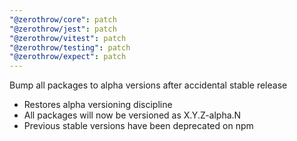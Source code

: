 ```yaml
---
"@zerothrow/core": patch
"@zerothrow/jest": patch
"@zerothrow/vitest": patch
"@zerothrow/testing": patch
"@zerothrow/expect": patch
---
```


Bump all packages to alpha versions after accidental stable release

- Restores alpha versioning discipline
- All packages will now be versioned as X.Y.Z-alpha.N
- Previous stable versions have been deprecated on npm